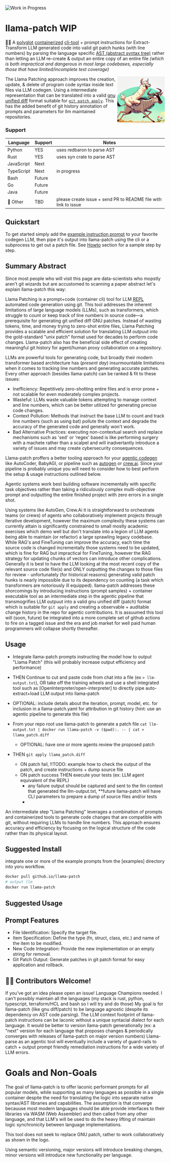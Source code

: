 ![Work in Progress](https://img.shields.io/badge/status-WIP-yellow)

# llama-patch  WIP

👋🏻 A [polyglot](https://www.merriam-webster.com/dictionary/polyglot) [containerized](https://en.wikipedia.org/wiki/Containerization) [cli-tool](https://en.wikipedia.org/wiki/Command-line_interface) + prompt instructions for Extract-Transform LLM generated code into valid git patch hunks (with line numbers) by parsing the language specific [AST (abstract syntax tree)](https://en.wikipedia.org/wiki/Abstract_syntax_tree) rather than letting an LLM re-create & output an entire copy of an entire file _(which is both impractical and dangerous in most large codebases, especially those that have limited/incomplete test coverage)_


<img width=150 align=right src="llama-parse-logo.webp" alt="LLMs 💖 GNU Patch"/>

The Llama Patching approach improves the creation, update, & delete of program code syntax inside text files via LLM codegen. Using a intermediate representation that can be translated into a valid [gnu unified diff](https://www.gnu.org/software/diffutils/manual/html_node/Detailed-Unified.html) format suitable for [`git patch apply`](https://en.wikipedia.org/wiki/Patch_\(Unix\)). This has the added benefit of git history annotation of prompts and parameters for llm maintained repositories.

### Support
| Language | Support  | Notes |
|----------|----------| ----- |
| Python   | YES      | uses redbaron to parse AST |
| Rust     | YES     | uses syn crate to parse AST |
| JavaScript | Next    | |
| TypeScript | Next    | in progress |
| Bash     | Future      |
| Go | Future |
| Java | Future |
| 💖 Other    | TBD | please create issue + send PR to README file with link to issue |


## Quickstart
To get started simply add the [example instruction prompt](examples/) to your favorite codegen LLM, then pipe it's output into llama-patch using the cli or a subprocess to get out a patch file.
See [Howto](#howto) section for a sample step by step.


## Summary Abstract

Since most people who will visit this page are data-scientists who mopstly aren't git wizards but are accustomed to scanning a paper abstract let's explain llama-patch this way:

Llama Patching is a prompt+code (container cli) tool for LLM [REPL](https://en.wikipedia.org/wiki/Read%E2%80%93eval%E2%80%93print_loop)  automated code generation using git. This tool addresses the inherent limitations of large language models (LLMs), such as transformers, which struggle to count or keep track of line numbers in source code—a prerequisite for generating git unified diff GNU patches. Instead of wasting tokens, time, and money trying to zero-shot entire files, Llama Patching provides a scalable and efficient solution for translating LLM outpuut into the gold-standard "unix patch" format used for decades to perform code changes.  Llama-patch also has the beneficial side effect of creating meaningful git history for agent/human proxy collaboration on a repository.

LLMs are powerful tools for generating code, but broadly their modern transformer based architecture has (*present day*) insurmountable limitations when it comes to tracking line numbers and generating accurate patches.  Every other approach (besides llama-patch) can be ranked & fit to these issues:

* Inefficiency: Repetitively zero-shotting entire files and is error prone + not scalable for even moderately complex projects.
* Wasteful: LLMs waste valuable tokens attempting to manage context and line numbers, which can be better utilized for generating precise code changes.
* Context Pollution: Methods that instruct the base LLM to count and track line numbers (such as using bat) pollute the context and degrade the accuracy of the generated code and generally won't work.
* Bad Alternative Practices: executing non-contextual search and replace mechanisms such as 'sed' or 'regex' based is like performing surgery with a machete rather than a scalpel and will inadvertantly introduce a variety of issues and may create cybersecurity consequences.

Llama-patch proffers a better tooling approach for your [agentic codegen](https://github.com/SamurAIGPT/Best-AI-Agents) like AutoCoder, BabyAGI, or pipeline such as [autogen](https://microsoft.github.io/autogen/) or [crew.ai](https://github.com/joaomdmoura/crewAI).  Since your pipeline is probably unique you will need to consider how to best perform the setup & usage instructions outlined below.

Agentic systems work best building software incrementally with specific task objectives rather than taking a ridiculously complex multi-objective prompt and outputting the entire finished project with zero errors in a single shot.

Using systems like AutoGen, Crew.Ai it is straightforward to orchestrate teams (or crews) of agents who collaboratively implement projects through iterative development, however the maximum complexity these systems can currently attain is significantly constrained to small mostly academic exercises which demo well but don't translate into a legion of LLM agents being able to maintain (or refactor) a large sprawling legacy codebase.   While RAG's and FineTuning can improve the accuracy, each time the source code is changed incrementally those systems need to be updated, which is fine for RAG but impractical for FineTuning, however the RAG strategy for updating chunks of vectors can introduce other complications.   Generally it is best to have the LLM looking at the most recent copy of the relevant source code file(s) and ONLY outputting the changes to those files for review - unfortunately (for historical reasons) generating valid patch hunks is nearly impossible due to its dependency on counting (a task which transformers are notoriously ill equipped). llama-patch addresses these shorcomings by introducing instructions (prompt samples) + container executable tool as an intermediate step in the agentic pipeline that transmogrifies LLM outpuut into a valid gnu unified diff (patch) format which is suitable for `git apply` and creating a observable + auditable change history in the repo for agentic contributions.   It is assuumed this tool will (soon, future) be integrated into a more complete set of github actions to fire on a tagged issue and the era and job market for well paid human programmers will collapse shortly thereafter.

## Usage
- Integrate llama-patch prompts instructing the model how to output "Llama Patch" (this will probably increase output efficiency and performance)

- THEN Continue to cut and paste code from chat into a file (ex `> llm-output.txt`), OR take off the training wheels and use a shell integrated tool such as [OpenInterpreter/open-interpreter] to directly pipe auto-extract+load LLM output into llama-patch
- OPTIONAL: include details about the iteration, prompt, model, etc. for inclusion in a llama-patch.yaml for attribution in git history (hint: use an agentic pipeline to generate this file)
- From your repo root use llama-patch to generate a patch file `cat llm-output.txt | docker run llama-patch -v ($pwd):. -- | cat > llama_patch.diff`
  - OPTIONAL: have one or more agents review the proposed patch
- THEN `git apply llama_patch.diff`
  - ON patch fail, !!TODO: example how to check the output of the patch, and create instructions + dump source file
  - ON patch success THEN execute your tests (ex: LLM agent equivalent of the REPL)
    - any failure output should be captured and sent to the llm context that generated the llm-output.txt, **future llama-patch will have CLI parameters to prepare a dump of source files and/or tests
    -

An intermediate step "Llama Patching" leverages a combination of prompts and containerized tools to generate code changes that are compatible with git, without requiring LLMs to handle line numbers. This approach ensures accuracy and efficiency by focusing on the logical structure of the code rather than its physical layout.

## Suggested Install
integrate one or more of the example prompts from the [examples] directory into yoru workflow.
```bash
docker pull github.io/llama-patch
# output llm
docker run llama-patch
```

## Suggested Usage

## Prompt Features
* File Identification: Specify the target file.
* Item Specification: Define the type (fn, struct, class, etc.) and name of the item to be modified.
* New Code Integration: Provide the new implementation or an empty string for removal.
* Git Patch Output: Generate patches in git patch format for easy application and rollback.

## 🙏🏻 Contributors Welcome!
If you've got an idea please open an issue! Language Champions needed. I can't possibly maintain all the languages (my stack is rust, python, typescript, terraform/HCL and bash so I will try and do those)
My goal is for llama-patch (like gnu diff/patch) to be language agnostic (despite its dependency on AST code parsing).
The LLM context footprint of llama-patch instructions can be laconic without a unique syntacial dialect for each language.
It would be better to version llama-patch generationally (ex: a "next" version for each language that proposes changes & periodically converges with releases of llama-patch on major version numbers)
Llama-parse as an agentic tool will eventually include a variety of guard-rails to catch + output prompt friendly remediation instructions for a wide variety of LLM errors.

# Goals and Non-Goals
The goal of llama-patch is to offer laconic performant prompts for all popular models,  while supporting as many languages as possible in a single container despite the need for translating the logic into separate native syntax/AST libraries and capabilities.  The assumption is that converge becauuse most modern languages should be able provide interfaces to their libraries via WASM (Web Assembler) and then called from any other language, and that LLM's will be used to do the heavy lifting of maintain logic synchronicity between language implementations.

This tool does not seek to replace GNU patch, rather to work collaboratively as shown in the logo.

Using semantic versioning, major versions will introduce breaking changes, minor versions will introduce new functionality per language.

